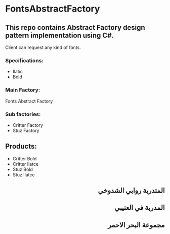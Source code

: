 # FontsAbstractFactory
This repo contains Abstract Factory design pattern implementation using C#. 
---

Client can request any kind of fonts.

### Specifications:
- Ilatic
- Bold

### Main Factory:
Fonts Abstract Factory


### Sub factories:
- Critter Factory
- Stuz Factory

## Products:
- Critter Bold
- Critter Ilatce
- Stuz Bold
- Stuz Ilatce


<div dir="rtl">

## المتدربة روابي الشدوخي
  ## المدربة في العتيبي
  ## مجموعة البحر الاحمر
</div>
